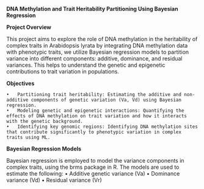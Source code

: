 ****DNA Methylation and Trait Heritability Partitioning Using Bayesian Regression****

**Project Overview**

This project aims to explore the role of DNA methylation in the heritability of complex traits in Arabidopsis lyrata by integrating DNA methylation data with phenotypic traits, we utilize Bayesian regression models to partition variance into different components: additive, dominance, and residual variances. This helps to understand the genetic and epigenetic contributions to trait variation in populations.

**Objectives**

	•	Partitioning trait heritability: Estimating the additive and non-additive components of genetic variation (Va, Vd) using Bayesian regression.
	•	Modeling genetic and epigenetic interactions: Quantifying the effects of DNA methylation on trait variation and how it interacts with the genetic background.
	•	Identifying key genomic regions: Identifying DNA methylation sites that contribute significantly to phenotypic variation in complex traits using ML.

**Bayesian Regression Models**

Bayesian regression is employed to model the variance components in complex traits, using the brms package in R. The models are used to estimate the following:
	•	Additive genetic variance (Va)
	•	Dominance variance (Vd)
	•	Residual variance (Vr)
